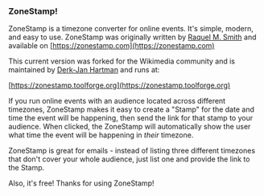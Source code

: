 ### ZoneStamp!

ZoneStamp is a timezone converter for online events. It's simple, modern, and easy to use.
ZoneStamp was originally written by [Raquel M. Smith](https://raquelmsmith.com/) and available on [https://zonestamp.com](https://zonestamp.com)

This current version was forked for the Wikimedia community and is maintained by [Derk-Jan Hartman](https://github.com/hartman) and runs at:

[https://zonestamp.toolforge.org](https://zonestamp.toolforge.org)

If you run online events with an audience located across different timezones, ZoneStamp makes it easy to create a "Stamp" for the date and time the event will be happening, then send the link for that stamp to your audience. When clicked, the ZoneStamp will automatically show the user what time the event will be happening in _their_ timezone.

ZoneStamp is great for emails - instead of listing three different timezones that don't cover your whole audience, just list one and provide the link to the Stamp.

Also, it's free! Thanks for using ZoneStamp!
